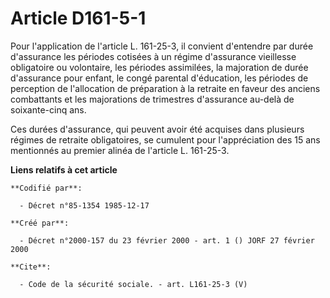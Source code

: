 # Article D161-5-1

Pour l'application de l'article L. 161-25-3, il convient d'entendre par durée d'assurance les périodes cotisées à un régime
d'assurance vieillesse obligatoire ou volontaire, les périodes assimilées, la majoration de durée d'assurance pour enfant, le
congé parental d'éducation, les périodes de perception de l'allocation de préparation à la retraite en faveur des anciens
combattants et les majorations de trimestres d'assurance au-delà de soixante-cinq ans. 

Ces durées d'assurance, qui peuvent avoir été acquises dans plusieurs régimes de retraite obligatoires, se cumulent pour
l'appréciation des 15 ans mentionnés au premier alinéa de l'article L. 161-25-3.

**Liens relatifs à cet article**

	**Codifié par**:

	  - Décret n°85-1354 1985-12-17

	**Créé par**:

	  - Décret n°2000-157 du 23 février 2000 - art. 1 () JORF 27 février 2000

	**Cite**:

	  - Code de la sécurité sociale. - art. L161-25-3 (V)
